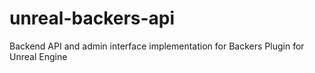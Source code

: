 # unreal-backers-api
Backend API and admin interface implementation for Backers Plugin for Unreal Engine
